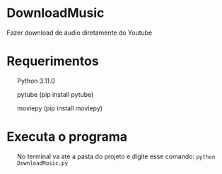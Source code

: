 # DownloadMusic
Fazer download de áudio diretamente do Youtube

# Requerimentos
<ul>Python 3.11.0</ul>
<ul>pytube (pip install pytube)</ul>
<ul>moviepy (pip install moviepy)</ul>

# Executa o programa
<ul>No terminal va até a pasta do projeto e digite esse comando: <code>python DownloadMusic.py</code></ul>
